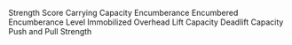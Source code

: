 Strength Score
Carrying Capacity
Encumberance
Encumbered
Encumberance Level
Immobilized
Overhead Lift Capacity
Deadlift Capacity
Push and Pull Strength